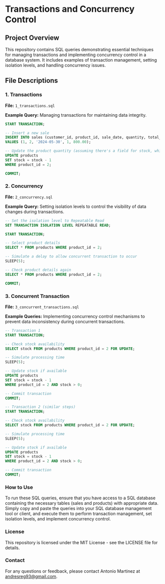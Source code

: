 # Transactions and Concurrency Control

## Project Overview
This repository contains SQL queries demonstrating essential techniques for managing transactions and implementing concurrency control in a database system. It includes examples of transaction management, setting isolation levels, and handling concurrency issues.


## File Descriptions

### 1. Transactions
**File:** `1_transactions.sql`

**Example Query:**
Managing transactions for maintaining data integrity.


```sql
START TRANSACTION;

-- Insert a new sale
INSERT INTO sales (customer_id, product_id, sale_date, quantity, total_amount) 
VALUES (1, 2, '2024-05-30', 1, 800.00);

-- Update the product quantity (assuming there's a field for stock, which we haven't defined yet)
UPDATE products 
SET stock = stock - 1 
WHERE product_id = 2;

COMMIT;
```

### 2. Concurrency
**File:**  `2_concurrency.sql`

**Example Query:**
Setting isolation levels to control the visibility of data changes during transactions.

```sql
-- Set the isolation level to Repeatable Read
SET TRANSACTION ISOLATION LEVEL REPEATABLE READ;

START TRANSACTION;

-- Select product details
SELECT * FROM products WHERE product_id = 2;

-- Simulate a delay to allow concurrent transaction to occur
SLEEP(5);

-- Check product details again
SELECT * FROM products WHERE product_id = 2;

COMMIT;

```

### 3. Concurrent Transaction
**File:** `3_concurrent_transactions.sql`

**Example Queries:**
Implementing concurrency control mechanisms to prevent data inconsistency during concurrent transactions.

```sql
-- Transaction 1
START TRANSACTION;

-- Check stock availability
SELECT stock FROM products WHERE product_id = 2 FOR UPDATE;

-- Simulate processing time
SLEEP(5);

-- Update stock if available
UPDATE products 
SET stock = stock - 1 
WHERE product_id = 2 AND stock > 0;

-- Commit transaction
COMMIT;

-- Transaction 2 (similar steps)
START TRANSACTION;

-- Check stock availability
SELECT stock FROM products WHERE product_id = 2 FOR UPDATE;

-- Simulate processing time
SLEEP(5);

-- Update stock if available
UPDATE products 
SET stock = stock - 1 
WHERE product_id = 2 AND stock > 0;

-- Commit transaction
COMMIT;


```


### How to Use
To run these SQL queries, ensure that you have access to a SQL database containing the necessary tables (sales and products) with appropriate data. Simply copy and paste the queries into your SQL database management tool or client, and execute them to perform transaction management, set isolation levels, and implement concurrency control.

### License
This repository is licensed under the MIT License - see the LICENSE file for details.

### Contact
For any questions or feedback, please contact Antonio Martinez at andresreg93@gmail.com.






